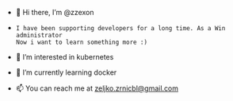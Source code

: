 - 👋 Hi there, I’m @zzexon
-     I have been supporting developers for a long time. As a Win administrator
      Now i want to learn something more :)
- 👀 I’m interested in kubernetes
- 🌱 I’m currently learning docker

- 📫 You can reach me at zeljko.zrnicbl@gmail.com

<!---
zzexon/zzexon is a ✨ special ✨ repository because its `README.md` (this file) appears on your GitHub profile.
You can click the Preview link to take a look at your changes.
--->
